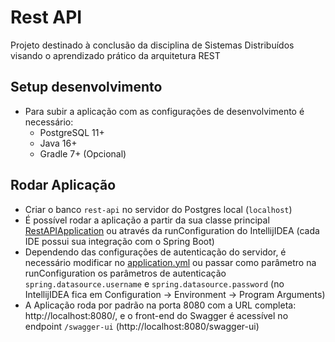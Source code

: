 # Rest API

Projeto destinado à conclusão da disciplina de Sistemas Distribuídos visando o aprendizado prático da arquitetura REST

## Setup desenvolvimento

- Para subir a aplicação com as configurações de desenvolvimento é necessário:
    - PostgreSQL 11+
    - Java 16+
    - Gradle 7+ (Opcional)

## Rodar Aplicação

- Criar o banco `rest-api` no servidor do Postgres local (`localhost`)
- É possível rodar a aplicação a partir da sua classe principal [RestAPIApplication](src/main/java/com/sistemasdistribuidos/restapi/RestAPIApplication.java) ou através da runConfiguration do IntellijIDEA (cada IDE possui sua integração com o Spring Boot)
- Dependendo das configurações de autenticação do servidor, é necessário modificar no [application.yml](src/main/resources/application.yml) ou passar como parâmetro na runConfiguration os parâmetros de autenticação `spring.datasource.username` e `spring.datasource.password` (no IntellijIDEA fica em Configuration -> Environment -> Program Arguments)
- A Aplicação roda por padrão na porta 8080 com a URL completa: http://localhost:8080/, e o front-end do Swagger é acessível no endpoint `/swagger-ui` (http://localhost:8080/swagger-ui)
